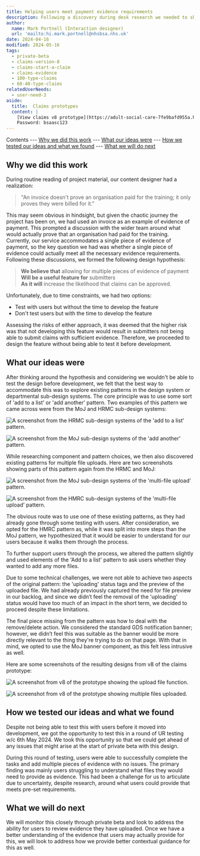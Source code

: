 ```yaml
---
title: Helping users meet payment evidence requirements
description: Following a discovery during desk research we needed to shift to accommodate multiple pieces of payment evidence. 
author:
  name: Mark Portnell (Interaction designer)
  url: 'mailto:hi.mark.portnell@nhsbsa.nhs.uk'
date: 2024-04-16
modified: 2024-05-16
tags:
  - private-beta
  - claims-version-8
  - claims-start-a-claim
  - claims-evidence
  - 100-type-claims
  - 60-40-type-claims
relatedUserNeeds:
  - user-need-3
aside:
  title:  Claims prototypes
  content: |
    [View claims v8 prototype](https://adult-social-care-7fe9bafd955a.herokuapp.com/claims/v8/) 
    Password: bsaasc123
---
```


Contents
--- [Why we did this work](#why-we-did-this-work)
--- [What our ideas were](#what-our-ideas-were)
--- [How we tested our ideas and what we found](#how-we-tested-our-ideas-and-what-we-found)
--- [What we will do next](#what-we-will-do-next)

## Why we did this work

During routine reading of project material, our content designer had a realization:

> "An invoice doesn't prove an organisation paid for the training; it only proves they were billed for it."

This may seem obvious in hindsight, but given the chaotic journey the project has been on, we had used an invoice as an example of evidence of payment. This prompted a discussion with the wider team around what would actually prove that an organisation had paid for the training. Currently, our service accommodates a single piece of evidence of payment, so the key question we had was whether a single piece of evidence could actually meet all the necessary evidence requirements. Following these discussions, we formed the following design hypothesis:

> **We believe that** allowing for multiple pieces of evidence of payment  
> **Will be a useful feature for** submitters  
> **As it will** increase the likelihood that claims can be approved.

Unfortunately, due to time constraints, we had two options:  
- Test with users but without the time to develop the feature  
- Don't test users but with the time to develop the feature

Assessing the risks of either approach, it was deemed that the higher risk was that not developing this feature would result in submitters not being able to submit claims with sufficient evidence. Therefore, we proceeded to design the feature without being able to test it before development.

## What our ideas were

After thinking around the hypothesis and considering we wouldn't be able to test the design before development, we felt that the best way to accommodate this was to explore existing patterns in the design system or departmental sub-design systems. The core principle was to use some sort of 'add to a list' or 'add another' pattern. Two examples of this pattern we came across were from the MoJ and HRMC sub-design systems:

![A screenshot from the HRMC sub-design systems of the 'add to a list' pattern.](hrmc-add-another.png "HRMC 'Add to a list' pattern")

![A screenshot from the MoJ sub-design systems of the 'add another' pattern.](moj-add-another.png "MoJ 'Add another' pattern")

While researching component and pattern choices, we then also discovered existing patterns for multiple file uploads. Here are two screenshots showing parts of this pattern again from the HRMC and MoJ:

![A screenshot from the MoJ sub-design systems of the 'multi-file upload' pattern.](moj-multi-file.png "MoJ 'Multi file upload' pattern")

![A screenshot from the HMRC sub-design systems of the 'multi-file upload' pattern.](hmrc-multi-file.png "HMRC 'Multi file upload' pattern")

The obvious route was to use one of these existing patterns, as they had already gone through some testing with users. After consideration, we opted for the HMRC pattern as, while it was split into more steps than the MoJ pattern, we hypothesized that it would be easier to understand for our users because it walks them through the process.

To further support users through the process, we altered the pattern slightly and used elements of the 'Add to a list' pattern to ask users whether they wanted to add any more files.

Due to some technical challenges, we were not able to achieve two aspects of the original pattern: the 'uploading' status tags and the preview of the uploaded file. We had already previously captured the need for file preview in our backlog, and since we didn’t feel the removal of the 'uploading' status would have too much of an impact in the short term, we decided to proceed despite these limitations.

The final piece missing from the pattern was how to deal with the remove/delete action. We considered the standard GDS notification banner; however, we didn’t feel this was suitable as the banner would be more directly relevant to the thing they're trying to do on that page. With that in mind, we opted to use the MoJ banner component, as this felt less intrusive as well.

Here are some screenshots of the resulting designs from v8 of the claims prototype:

![A screenshot from v8 of the prototype showing the upload file function.](add-evidence.png "Upload file")

![A screenshot from v8 of the prototype showing multiple files uploaded.](add-evidence-multi.png "Multiple evidence of payment files")

## How we tested our ideas and what we found

Despite not being able to test this with users before it moved into development, we got the opportunity to test this in a round of UR testing w/c 6th May 2024. We took this opportunity so that we could get ahead of any issues that might arise at the start of private beta with this design.

During this round of testing, users were able to successfully complete the tasks and add multiple pieces of evidence with no issues. The primary finding was mainly users struggling to understand what files they would need to provide as evidence. This had been a challenge for us to articulate due to uncertainty, despite research, around what users could provide that meets pre-set requirements.

## What we will do next

We will monitor this closely through private beta and look to address the ability for users to review evidence they have uploaded. Once we have a better understanding of the evidence that users may actually provide for this, we will look to address how we provide better contextual guidance for this as well.